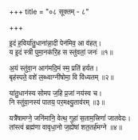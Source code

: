 +++
title = "०८ सूक्तम् - ८"

+++

इ॒दं ह॒विर्या॑तु॒धाना॑न्ना॒दी पेन॑मिव॒ आ व॑हत्।  
य इ॒दं स्त्री पुमा॒नक॑रि॒ह स स्तु॑वतां॒ जनः॑ ॥१॥

अ॒यं स्तु॑वा॒न आग॑मदि॒मं स्म॒ प्रति॑ हर्यत।  
बृह॑स्पते॒ वशे॑ ल॒ब्ध्वाग्नी॑षोमा॒ वि वि॑ध्यतम् ॥२॥

या॑तु॒धान॑स्य सोमप ज॒हि प्र॒जां नय॑स्व च।  
नि स्तु॑वा॒नस्य॑ पातय॒ पर॒मक्ष्यु॒ताव॑रम् ॥३॥

यत्रै॑षामग्ने॒ जनि॑मानि॒ वेत्थ॒ गुहा॑ स॒ताम॒त्त्रिणां॑ जातवेदः।  
तांस्त्वं ब्रह्म॑णा वावृधा॒नो ज॒ह्ये॑षां शत॒तर्ह॑मग्ने ॥४॥
